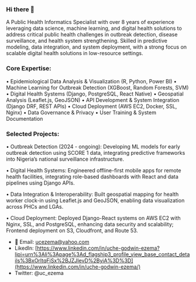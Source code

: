 ### Hi there 👋
A Public Health Informatics Specialist with over 8 years of experience leveraging data science, machine learning, and digital health solutions to address critical public health challenges in outbreak detection, disease surveillance, and health system strengthening. Skilled in predictive modeling, data integration, and system deployment, with a strong focus on scalable digital health solutions in low-resource settings.


### Core Expertise:

• Epidemiological Data Analysis & Visualization (R, Python, Power BI)
• Machine Learning for Outbreak Detection (XGBoost, Random Forests, SVM)
• Digital Health Systems (Django, PostgreSQL, React Native)
• Geospatial Analysis (Leaflet.js, GeoJSON)
• API Development & System Integration (Django DRF, REST APIs)
• Cloud Deployment (AWS EC2, Docker, SSL, Nginx)
• Data Governance & Privacy
• User Training & System Documentation


### Selected Projects:
• Outbreak Detection (2024 - ongoing): Developing ML models for early outbreak detection using SCORE 1 data, integrating predictive frameworks into Nigeria’s national surveillance infrastructure.

• Digital Health Systems: Engineered offline-first mobile apps for remote health facilities, integrating role-based dashboards with React and data pipelines using Django APIs.

• Data Integration & Interoperability: Built geospatial mapping for health worker clock-in using Leaflet.js and GeoJSON, enabling data visualization across PHCs and LGAs.

• Cloud Deployment: Deployed Django-React systems on AWS EC2 with Nginx, SSL, and PostgreSQL, enhancing data security and scalability; Frontend deployment on S3, Cloudfront, and Route 53.

- 📩 Email: ucezema@yahoo.com
- LikedIn: [https://www.linkedin.com/in/uche-godwin-ezema?lipi=urn%3Ali%3Apage%3Ad_flagship3_profile_view_base_contact_details%3BxOrItqFiSx%2BJZJIevD%2ByiA%3D%3D](https://www.linkedin.com/in/uche-godwin-ezema/)
- Twitter: @uc_ezema

